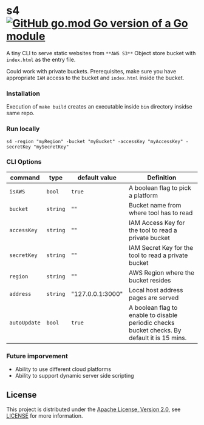 # s4 [![GitHub go.mod Go version of a Go module](https://img.shields.io/github/go-mod/go-version/gomods/athens.svg)](https://github.com/gomods/athens)

A tiny CLI to serve static websites from `**AWS S3**` Object store bucket with `index.html` as the entry file. 

Could work with private buckets. Prerequisites, make sure you have appropriate `IAM` access to the bucket and `index.html` inside the bucket.

### Installation

Execution of `make build` creates an executable inside `bin` directory insidse same repo.

### Run locally

`s4 -region "myRegion" -bucket "myBucket" -accessKey "myAccessKey" -secretKey "mySecretKey"`


### CLI Options

command | type | default value| Definition
--------|------|--------------|------------
`isAWS` | `bool`  | `true`  | A boolean flag to pick a platform
`bucket` | `string` | "" | Bucket name from where tool has to read
`accessKey` | `string` | "" | IAM Access Key for the tool to read a private bucket
`secretKey` | `string` | "" | IAM Secret Key for the tool to read a private bucket
`region`  | `string` | "" | AWS Region where the bucket resides 
`address` | `string` | "127.0.0.1:3000" | Local host address pages are served
`autoUpdate` | `bool` | `true` | A boolean flag to enable to disable periodic checks bucket checks. By default it is 15 mins. 

### Future imporvement
- Ability to use different cloud platforms
- Ability to support dynamic server side scripting

## License
This project is distributed under the [Apache License, Version 2.0](http://www.apache.org/licenses/LICENSE-2.0), see [LICENSE](./LICENSE) for more information.